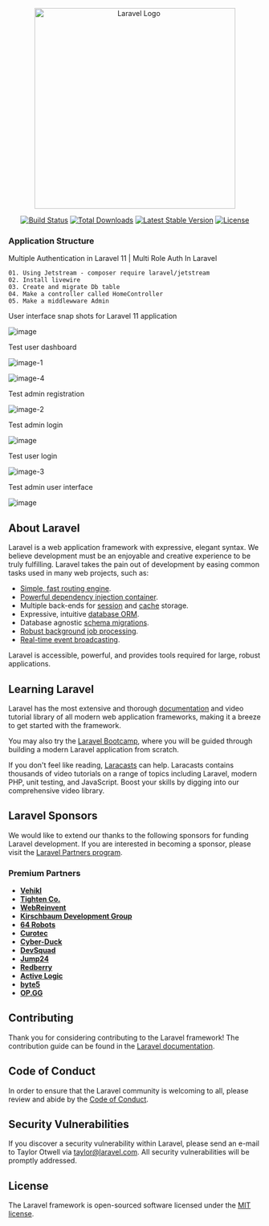 <p align="center"><a href="https://laravel.com" target="_blank"><img src="https://raw.githubusercontent.com/laravel/art/master/logo-lockup/5%20SVG/2%20CMYK/1%20Full%20Color/laravel-logolockup-cmyk-red.svg" width="400" alt="Laravel Logo"></a></p>

<p align="center">
<a href="https://github.com/laravel/framework/actions"><img src="https://github.com/laravel/framework/workflows/tests/badge.svg" alt="Build Status"></a>
<a href="https://packagist.org/packages/laravel/framework"><img src="https://img.shields.io/packagist/dt/laravel/framework" alt="Total Downloads"></a>
<a href="https://packagist.org/packages/laravel/framework"><img src="https://img.shields.io/packagist/v/laravel/framework" alt="Latest Stable Version"></a>
<a href="https://packagist.org/packages/laravel/framework"><img src="https://img.shields.io/packagist/l/laravel/framework" alt="License"></a>
</p>


### Application Structure

Multiple Authentication in Laravel 11 | Multi Role Auth In Laravel 

    01. Using Jetstream - composer require laravel/jetstream
    02. Install livewire
    03. Create and migrate Db table
    04. Make a controller called HomeController
    05. Make a middlewware Admin


User interface snap shots for Laravel 11 application


![image](https://github.com/1998Hirushamalith/Multi-Role-Auth-In-Laravel-11/assets/130145482/f0c8926f-58af-46b4-a975-570e37a41232)



Test user dashboard


![image-1](https://github.com/1998Hirushamalith/Multi-Role-Auth-In-Laravel-11/assets/130145482/594152a1-2683-4ead-976d-d42d5e8f6633)


![image-4](https://github.com/1998Hirushamalith/Multi-Role-Auth-In-Laravel-11/assets/130145482/6c9ff224-914a-4267-b990-83fe4124371b)


Test admin registration


![image-2](https://github.com/1998Hirushamalith/Multi-Role-Auth-In-Laravel-11/assets/130145482/8fdae4f0-002d-4e8d-9bf6-77bcbee7546d)



Test admin login


![image](https://github.com/1998Hirushamalith/Multi-Role-Auth-In-Laravel-11/assets/130145482/c9a17e34-2864-4e60-844d-ed7a91ea7913)



Test user login


![image-3](https://github.com/1998Hirushamalith/Multi-Role-Auth-In-Laravel-11/assets/130145482/e3bccb46-3d22-4da3-a18e-1341f6384a49)



Test admin user interface


![image](https://github.com/1998Hirushamalith/Multi-Role-Auth-In-Laravel-11/assets/130145482/f1b06782-d941-4b1e-8b81-d073c3d4f0de)




## About Laravel

Laravel is a web application framework with expressive, elegant syntax. We believe development must be an enjoyable and creative experience to be truly fulfilling. Laravel takes the pain out of development by easing common tasks used in many web projects, such as:

- [Simple, fast routing engine](https://laravel.com/docs/routing).
- [Powerful dependency injection container](https://laravel.com/docs/container).
- Multiple back-ends for [session](https://laravel.com/docs/session) and [cache](https://laravel.com/docs/cache) storage.
- Expressive, intuitive [database ORM](https://laravel.com/docs/eloquent).
- Database agnostic [schema migrations](https://laravel.com/docs/migrations).
- [Robust background job processing](https://laravel.com/docs/queues).
- [Real-time event broadcasting](https://laravel.com/docs/broadcasting).

Laravel is accessible, powerful, and provides tools required for large, robust applications.

## Learning Laravel

Laravel has the most extensive and thorough [documentation](https://laravel.com/docs) and video tutorial library of all modern web application frameworks, making it a breeze to get started with the framework.

You may also try the [Laravel Bootcamp](https://bootcamp.laravel.com), where you will be guided through building a modern Laravel application from scratch.

If you don't feel like reading, [Laracasts](https://laracasts.com) can help. Laracasts contains thousands of video tutorials on a range of topics including Laravel, modern PHP, unit testing, and JavaScript. Boost your skills by digging into our comprehensive video library.

## Laravel Sponsors

We would like to extend our thanks to the following sponsors for funding Laravel development. If you are interested in becoming a sponsor, please visit the [Laravel Partners program](https://partners.laravel.com).

### Premium Partners

- **[Vehikl](https://vehikl.com/)**
- **[Tighten Co.](https://tighten.co)**
- **[WebReinvent](https://webreinvent.com/)**
- **[Kirschbaum Development Group](https://kirschbaumdevelopment.com)**
- **[64 Robots](https://64robots.com)**
- **[Curotec](https://www.curotec.com/services/technologies/laravel/)**
- **[Cyber-Duck](https://cyber-duck.co.uk)**
- **[DevSquad](https://devsquad.com/hire-laravel-developers)**
- **[Jump24](https://jump24.co.uk)**
- **[Redberry](https://redberry.international/laravel/)**
- **[Active Logic](https://activelogic.com)**
- **[byte5](https://byte5.de)**
- **[OP.GG](https://op.gg)**

## Contributing

Thank you for considering contributing to the Laravel framework! The contribution guide can be found in the [Laravel documentation](https://laravel.com/docs/contributions).

## Code of Conduct

In order to ensure that the Laravel community is welcoming to all, please review and abide by the [Code of Conduct](https://laravel.com/docs/contributions#code-of-conduct).

## Security Vulnerabilities

If you discover a security vulnerability within Laravel, please send an e-mail to Taylor Otwell via [taylor@laravel.com](mailto:taylor@laravel.com). All security vulnerabilities will be promptly addressed.

## License

The Laravel framework is open-sourced software licensed under the [MIT license](https://opensource.org/licenses/MIT).
